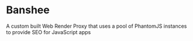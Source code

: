 # Banshee
A custom built Web Render Proxy that uses a pool of PhantomJS instances to provide SEO for JavaScript apps
